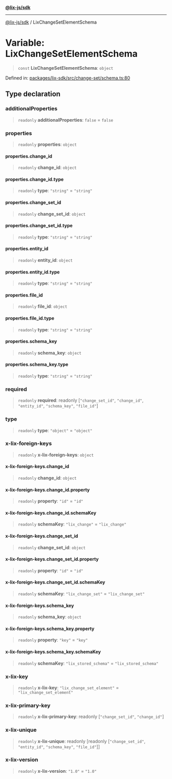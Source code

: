 [**@lix-js/sdk**](../README.md)

***

[@lix-js/sdk](../README.md) / LixChangeSetElementSchema

# Variable: LixChangeSetElementSchema

> `const` **LixChangeSetElementSchema**: `object`

Defined in: [packages/lix-sdk/src/change-set/schema.ts:80](https://github.com/opral/monorepo/blob/b744c06f94e2e95227e07cc6016002a653e430d8/packages/lix-sdk/src/change-set/schema.ts#L80)

## Type declaration

### additionalProperties

> `readonly` **additionalProperties**: `false` = `false`

### properties

> `readonly` **properties**: `object`

#### properties.change\_id

> `readonly` **change\_id**: `object`

#### properties.change\_id.type

> `readonly` **type**: `"string"` = `"string"`

#### properties.change\_set\_id

> `readonly` **change\_set\_id**: `object`

#### properties.change\_set\_id.type

> `readonly` **type**: `"string"` = `"string"`

#### properties.entity\_id

> `readonly` **entity\_id**: `object`

#### properties.entity\_id.type

> `readonly` **type**: `"string"` = `"string"`

#### properties.file\_id

> `readonly` **file\_id**: `object`

#### properties.file\_id.type

> `readonly` **type**: `"string"` = `"string"`

#### properties.schema\_key

> `readonly` **schema\_key**: `object`

#### properties.schema\_key.type

> `readonly` **type**: `"string"` = `"string"`

### required

> `readonly` **required**: readonly \[`"change_set_id"`, `"change_id"`, `"entity_id"`, `"schema_key"`, `"file_id"`\]

### type

> `readonly` **type**: `"object"` = `"object"`

### x-lix-foreign-keys

> `readonly` **x-lix-foreign-keys**: `object`

#### x-lix-foreign-keys.change\_id

> `readonly` **change\_id**: `object`

#### x-lix-foreign-keys.change\_id.property

> `readonly` **property**: `"id"` = `"id"`

#### x-lix-foreign-keys.change\_id.schemaKey

> `readonly` **schemaKey**: `"lix_change"` = `"lix_change"`

#### x-lix-foreign-keys.change\_set\_id

> `readonly` **change\_set\_id**: `object`

#### x-lix-foreign-keys.change\_set\_id.property

> `readonly` **property**: `"id"` = `"id"`

#### x-lix-foreign-keys.change\_set\_id.schemaKey

> `readonly` **schemaKey**: `"lix_change_set"` = `"lix_change_set"`

#### x-lix-foreign-keys.schema\_key

> `readonly` **schema\_key**: `object`

#### x-lix-foreign-keys.schema\_key.property

> `readonly` **property**: `"key"` = `"key"`

#### x-lix-foreign-keys.schema\_key.schemaKey

> `readonly` **schemaKey**: `"lix_stored_schema"` = `"lix_stored_schema"`

### x-lix-key

> `readonly` **x-lix-key**: `"lix_change_set_element"` = `"lix_change_set_element"`

### x-lix-primary-key

> `readonly` **x-lix-primary-key**: readonly \[`"change_set_id"`, `"change_id"`\]

### x-lix-unique

> `readonly` **x-lix-unique**: readonly \[readonly \[`"change_set_id"`, `"entity_id"`, `"schema_key"`, `"file_id"`\]\]

### x-lix-version

> `readonly` **x-lix-version**: `"1.0"` = `"1.0"`
